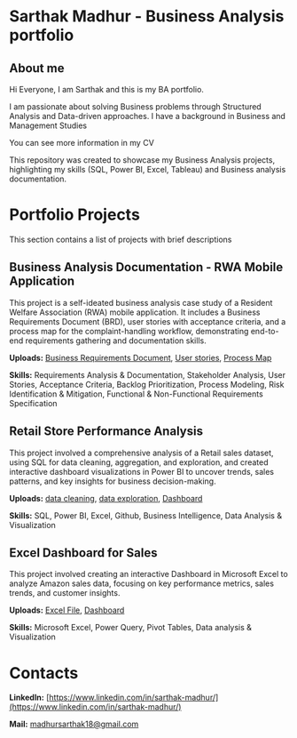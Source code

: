 # Sarthak Madhur - Business Analysis portfolio

## About me
Hi Everyone, I am Sarthak and this is my BA portfolio.

I am passionate about solving Business problems through Structured Analysis and Data-driven approaches.
I have a background in Business and Management Studies

You can see more information in my CV

This repository was created to showcase my Business Analysis projects, highlighting my skills (SQL, Power BI, Excel, Tableau) and Business analysis documentation.

# Portfolio Projects
This section contains a list of projects with brief descriptions

## Business Analysis Documentation - RWA Mobile Application
This project is a self-ideated business analysis case study of a Resident Welfare Association (RWA) mobile application. It includes a Business Requirements Document (BRD), user stories with acceptance criteria, and a process map for the complaint-handling workflow, demonstrating end-to-end requirements gathering and documentation skills.

**Uploads:** [Business Requirements Document](BA%20Case%20Study/BRD.pdf), [User stories](BA%20Case%20Study/User%20stories.pdf), [Process Map](BA%20Case%20Study/Process%20Model%20%28Complaint%29.PDF)

**Skills:** Requirements Analysis & Documentation, Stakeholder Analysis, User Stories, Acceptance Criteria, Backlog Prioritization, Process Modeling, Risk Identification & Mitigation, Functional & Non-Functional Requirements Specification
## Retail Store Performance Analysis
This project involved a comprehensive analysis of a Retail sales dataset, using SQL for data cleaning, aggregation, and exploration, and created interactive dashboard visualizations in Power BI to uncover trends, sales patterns, and key insights for business decision-making.

**Uploads:** [data cleaning](Retail%20Store%20data%20SQL%20and%20Power%20BI%20Analysis/data%20cleaning.sql), [data exploration](Retail%20Store%20data%20SQL%20and%20Power%20BI%20Analysis/data%20exploration.sql), [Dashboard](Retail%20Store%20data%20SQL%20and%20Power%20BI%20Analysis/Retail%20store%20Performance.pdf)

**Skills:** SQL, Power BI, Excel, Github, Business Intelligence, Data Analysis & Visualization
## Excel Dashboard for Sales
This project involved creating an interactive Dashboard in Microsoft Excel to analyze Amazon sales data, focusing on key performance metrics, sales trends, and customer insights.

**Uploads:** [Excel File](Excel%20Dashboard%20%28Amazon%20Sales%29/Amazon%20Excel%20Analysis.xlsx), [Dashboard](Excel%20Dashboard%20%28Amazon%20Sales%29/Amazon%20Excel%20Analysis.pdf)

**Skills:** Microsoft Excel, Power Query, Pivot Tables, Data analysis & Visualization
# Contacts
**LinkedIn:** [https://www.linkedin.com/in/sarthak-madhur/](https://www.linkedin.com/in/sarthak-madhur/)

**Mail:** [madhursarthak18@gmail.com](madhursarthak18@gmail.com)

